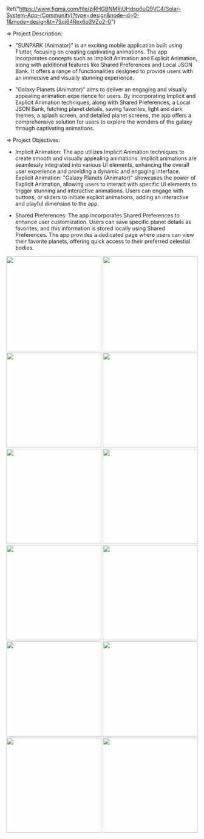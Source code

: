 Ref("https://www.figma.com/file/ziRHGBNMRiUHdsp6uQ9VC4/Solar-System-App-(Community)?type=design&node-id=0-1&mode=design&t=7Sqi64Rex6o3VZo2-0")

=> Project Description:

   - "SUNPARK (Animator)" is an exciting mobile application built using Flutter, focusing on
  creating captivating animations. The app incorporates concepts such as Implicit Animation and
  Explicit Animation, along with additional features like Shared Preferences and Local JSON
  Bank. It offers a range of functionalities designed to provide users with an immersive and
  visually stunning experience.
  
   - "Galaxy Planets (Animator)" aims to deliver an engaging and visually appealing animation
  expe  rience for users. By incorporating Implicit and Explicit Animation techniques, along with
  Shared Preferences, a Local JSON Bank, fetching planet details, saving favorites, light and dark
  themes, a splash screen, and detailed planet screens, the app offers a comprehensive solution for
  users to explore the wonders of the galaxy through captivating animations.

=> Project Objectives:

   - Implicit Animation: The app utilizes Implicit Animation techniques to create smooth and
  visually appealing animations. Implicit animations are seamlessly integrated into various UI
  elements, enhancing the overall user experience and providing a dynamic and engaging interface.
  Explicit Animation: "Galaxy Planets (Animator)" showcases the power of Explicit Animation,
  allowing users to interact with specific UI elements to trigger stunning and interactive
  animations. Users can engage with buttons, or sliders to initiate explicit animations, adding an
  interactive and playful dimension to the app.
  
   - Shared Preferences: The app incorporates Shared Preferences to enhance user customization.
  Users can save specific planet details as favorites, and this information is stored locally using
  Shared Preferences. The app provides a dedicated page where users can view their favorite
  planets, offering quick access to their preferred celestial bodies.



  <img src="https://github.com/KirtanNarola13/animated_solar/assets/133342879/dc1ed623-551a-4e79-af37-1c2e049dcf46" width="250">
  <img src="https://github.com/KirtanNarola13/animated_solar/assets/133342879/0dfdfdad-41bf-425d-b666-5f67de4111e4" width="250">
  <img src="https://github.com/KirtanNarola13/animated_solar/assets/133342879/ab6189f8-f704-4700-b344-ec0453dca6f0" width="250">
  <img src="https://github.com/KirtanNarola13/animated_solar/assets/133342879/05485653-782f-4b1f-9a7e-4dde5cdd48aa" width="250">
  <img src="https://github.com/KirtanNarola13/animated_solar/assets/133342879/dbb14e91-fc93-40bd-8ea7-f63f12d12fbb" width="250">
  <img src="https://github.com/KirtanNarola13/animated_solar/assets/133342879/28de4490-314f-4641-82c1-1b8577da08bc" width="250">
  <img src="https://github.com/KirtanNarola13/animated_solar/assets/133342879/13beca6b-2423-4533-a012-473e61773922" width="250">
  <img src="https://github.com/KirtanNarola13/animated_solar/assets/133342879/92d519ac-92b2-4f50-bc12-7856c0e81135" width="250">
  <img src="https://github.com/KirtanNarola13/animated_solar/assets/133342879/4d60bb46-719e-4f0d-9bcd-0d98ad5cd815" width="250">
  <img src="https://github.com/KirtanNarola13/animated_solar/assets/133342879/bbadbc11-73f6-49f3-8d87-13ce240fe643" width="250">
  <img src="https://github.com/KirtanNarola13/animated_solar/assets/133342879/49bd2375-c9dd-432c-9e30-5bf73ae4120e" width="250">
  <img src="https://github.com/KirtanNarola13/animated_solar/assets/133342879/1c60487d-36c0-4232-86a6-6df794f54265" width="250">
  
